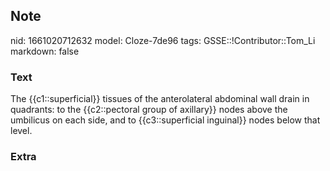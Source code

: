 ## Note
nid: 1661020712632
model: Cloze-7de96
tags: GSSE::!Contributor::Tom_Li
markdown: false

### Text
<div>
  The {{c1::superficial}} tissues of the anterolateral abdominal
  wall drain in quadrants: to the {{c2::pectoral group of
  axillary}} nodes above the umbilicus on each side, and to
  {{c3::superficial inguinal}} nodes below that level.
</div>

### Extra

